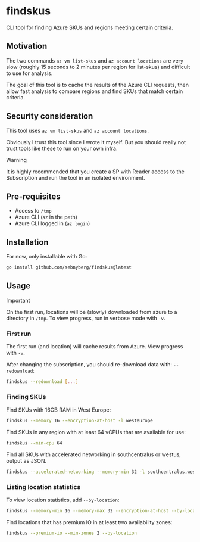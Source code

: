 # findskus

CLI tool for finding Azure SKUs and regions meeting certain criteria.

## Motivation

The two commands `az vm list-skus` and `az account locations` are very slow
(roughly 15 seconds to 2 minutes per region for list-skus) and difficult to use
for analysis.

The goal of this tool is to cache the results of the Azure CLI requests, then
allow fast analysis to compare regions and find SKUs that match certain
criteria.

## Security consideration

This tool uses `az vm list-skus` and `az account locations`.

Obviously I trust this tool since I wrote it myself. But you should really not
trust tools like these to run on your own infra.

> [!WARNING]
> It is highly recommended that you create a SP with Reader access to the
> Subscription and run the tool in an isolated environment.

## Pre-requisites

- Access to `/tmp`
- Azure CLI (`az` in the path)
- Azure CLI logged in (`az login`)

## Installation

For now, only installable with Go:

```bash
go install github.com/sebnyberg/findskus@latest
```

## Usage

> [!IMPORTANT]
> On the first run, locations will be (slowly) downloaded from azure to a
> directory in `/tmp`. To view progress, run in verbose mode with `-v`.

### First run

The first run (and location) will cache results from Azure. View progress with
`-v`.

After changing the subscription, you should re-download data with:
`--redownload`:

```bash
findskus --redownload [...]
```

### Finding SKUs

Find SKUs with 16GB RAM in West Europe:

```bash
findskus --memory 16 --encryption-at-host -l westeurope
```

Find SKUs in any region with at least 64 vCPUs that are available for use:

```bash
findskus --min-cpu 64
```

Find all SKUs with accelerated networking in southcentralus or westus, output as
JSON.

```bash
findskus --accelerated-networking --memory-min 32 -l southcentralus,westus -o json
```

### Listing location statistics

To view location statistics, add `--by-location`:

```bash
findskus --memory-min 16 --memory-max 32 --encryption-at-host --by-location
```

Find locations that has premium IO in at least two availability zones:

```bash
findskus --premium-io --min-zones 2 --by-location
```

